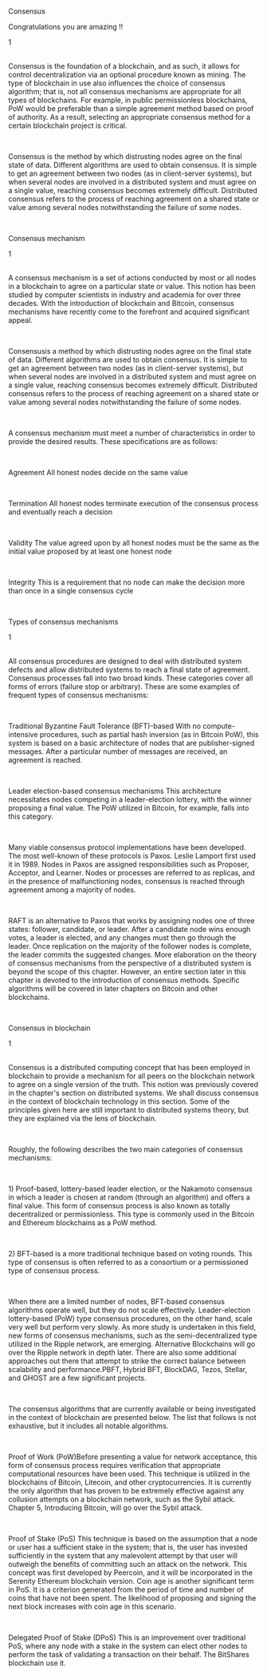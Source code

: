 <br>
<p id="title-lesson">Consensus</p>
<p id="sub-md">Congratulations you are amazing !!</p>
<div id="line-md">1</div>
<br>

<p id="sub-md">Consensus is the foundation of a blockchain, and as such, it allows for control decentralization via an optional procedure known as mining. The type of blockchain in use also influences the choice of consensus algorithm; that is, not all consensus mechanisms are appropriate for all types of blockchains. For example, in public permissionless blockchains, PoW would be preferable than a simple agreement method based on proof of authority. As a result, selecting an appropriate consensus method for a certain blockchain project is critical.</p>
<br>
<p id="sub-md">Consensus is the method by which distrusting nodes agree on the final state of data. Different algorithms are used to obtain consensus. It is simple to get an agreement between two nodes (as in client-server systems), but when several nodes are involved in a distributed system and must agree on a single value, reaching consensus becomes extremely difficult. Distributed consensus refers to the process of reaching agreement on a shared state or value among several nodes notwithstanding the failure of some nodes.</p>
<br>

<p id="title-lesson">Consensus mechanism</p>
<div id="line-md">1</div>
<br>
<p id="sub-md">A consensus mechanism is a set of actions conducted by most or all nodes in a blockchain to agree on a particular state or value. This notion has been studied by computer scientists in industry and academia for over three decades. With the introduction of blockchain and Bitcoin, consensus mechanisms have recently come to the forefront and acquired significant appeal.</p>
<br>
<p id="sub-md"><span id="special-word">Consensus</span>is a method by which distrusting nodes agree on the final state of data. Different algorithms are used to obtain consensus. It is simple to get an agreement between two nodes (as in client-server systems), but when several nodes are involved in a distributed system and must agree on a single value, reaching consensus becomes extremely difficult. Distributed consensus refers to the process of reaching agreement on a shared state or value among several nodes notwithstanding the failure of some nodes.</p>
<br>
<p id="sub-md-white">A consensus mechanism must meet a number of characteristics in order to provide the desired results. These specifications are as follows:</p>
<br>
<p id="sub-md"><span id="special-word">Agreement</span> All honest nodes decide on the same value</p>
<br>
<p id="sub-md"><span id="special-word">Termination</span> All honest nodes terminate execution of the consensus process and
eventually reach a decision</p>
<br>
<p id="sub-md"><span id="special-word"> Validity</span> The value agreed upon by all honest nodes must be the same as the
initial value proposed by at least one honest node</p>
<br>
<p id="sub-md"><span id="special-word">Integrity</span> This is a requirement that no node can make the decision more than once in a single consensus cycle</p>

<br>
<p id="title-lesson">Types of consensus mechanisms</p>
<div id="line-md">1</div>
<br>
<p id="sub-md">All consensus procedures are designed to deal with distributed system defects and allow distributed systems to reach a final state of agreement. Consensus processes fall into two broad kinds. These categories cover all forms of errors (failure stop or arbitrary). These are some examples of frequent types of consensus mechanisms:</p>
<br>
<p id="sub-md"><span id="special-word">Traditional Byzantine Fault Tolerance (BFT)-based</span> With no compute-intensive procedures, such as partial hash inversion (as in Bitcoin PoW), this system is based on a basic architecture of nodes that are publisher-signed messages. After a particular number of messages are received, an agreement is reached.</p>
<br>
<p id="sub-md"><span id="special-word">Leader election-based consensus mechanisms</span> This architecture necessitates nodes competing in a leader-election lottery, with the winner proposing a final value. The PoW utilized in Bitcoin, for example, falls into this category.</p>
<br>
<p id="sub-md">Many viable consensus protocol implementations have been developed. The most well-known of these protocols is Paxos. Leslie Lamport first used it in 1989. Nodes in Paxos are assigned responsibilities such as Proposer, Acceptor, and Learner. Nodes or processes are referred to as replicas, and in the presence of malfunctioning nodes, consensus is reached through agreement among a majority of nodes.</p>
<br>
<p id="sub-md">RAFT is an alternative to Paxos that works by assigning nodes one of three states: follower, candidate, or leader. After a candidate node wins enough votes, a leader is elected, and any changes must then go through the leader. Once replication on the majority of the follower nodes is complete, the leader commits the suggested changes. More elaboration on the theory of consensus mechanisms from the perspective of a distributed system is beyond the scope of this chapter. However, an entire section later in this chapter is devoted to the introduction of consensus methods. Specific algorithms will be covered in later chapters on Bitcoin and other blockchains.</p>
<br>
<p id="title-lesson">Consensus in blockchain</p>
<div id="line-md">1</div>
<br>
<p id="sub-md">Consensus is a distributed computing concept that has been employed in blockchain to provide a mechanism for all peers on the blockchain network to agree on a single version of the truth. This notion was previously covered in the chapter's section on distributed systems. We shall discuss consensus in the context of blockchain technology in this section.
Some of the principles given here are still important to distributed systems theory, but they are explained via the lens of blockchain.</p>
<br>
<p id="sub-md-white">Roughly, the following describes the two main categories of consensus mechanisms:</p>
<br>
<p id="sub-md">1) <span id="special-word">Proof-based, lottery-based leader election, or the Nakamoto consensus</span> in which a leader is chosen at random (through an algorithm) and offers a final value. This form of consensus process is also known as totally decentralized or permissionless. This type is commonly used in the Bitcoin and Ethereum blockchains as a PoW method.</p>
<br>
<p id="sub-md">2) <span id="special-word">BFT-based</span> is a more traditional technique based on voting rounds. This type of consensus is often referred to as a consortium or a permissioned type of consensus process.</p>

<br>
<p id="sub-md">When there are a limited number of nodes, BFT-based consensus algorithms operate well, but they do not scale effectively. Leader-election lottery-based (PoW) type consensus procedures, on the other hand, scale very well but perform very slowly. As more study is undertaken in this field, new forms of consensus mechanisms, such as the semi-decentralized type utilized in the Ripple network, are emerging. Alternative Blockchains will go over the Ripple network in depth later. There are also some additional approaches out there that attempt to strike the correct balance between scalability and performance.<span id="special-word">PBFT, Hybrid BFT, BlockDAG, Tezos, Stellar, and GHOST</span> are a few significant projects.</p>
<br>
<p id="sub-md">The consensus algorithms that are currently available or being investigated in the context of blockchain are presented below. The list that follows is not exhaustive, but it includes all notable algorithms.</p>

<br>
<p id="sub-md"><span id="special-word">Proof of Work (PoW)</span>Before presenting a value for network acceptance, this form of consensus process requires verification that appropriate computational resources have been used. This technique is utilized in the blockchains of Bitcoin, Litecoin, and other cryptocurrencies. It is currently the only algorithm that has proven to be extremely effective against any collusion attempts on a blockchain network, such as the Sybil attack. Chapter 5, Introducing Bitcoin, will go over the Sybil attack.</p>
<br>
<p id="sub-md"><span id="special-word">Proof of Stake (PoS)</span> This technique is based on the assumption that a node or user has a sufficient stake in the system; that is, the user has invested sufficiently in the system that any malevolent attempt by that user will outweigh the benefits of committing such an attack on the network. This concept was first developed by Peercoin, and it will be incorporated in the Serenity Ethereum blockchain version. Coin age is another significant term in PoS. It is a criterion generated from the period of time and number of coins that have not been spent.
The likelihood of proposing and signing the next block increases with coin age in this scenario.</p>
<br>
<p id="sub-md"><span id="special-word">Delegated Proof of Stake (DPoS)</span> This is an improvement over traditional PoS, where any node with a stake in the system can elect other nodes to perform the task of validating a transaction on their behalf. The BitShares blockchain use it.</p>






